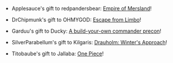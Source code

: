 * Applesauce's gift to redpandersbear: [Empire of Mersland](<https://www.planesculptors.net/set/empire-of-mersland>)!

* DrChipmunk's gift to OHMYGOD: [Escape from Limbo](<https://escapefromlimbo.github.io/previews/LIM>)!

* Garduu's gift to Ducky: [A build-your-own commander precon](<https://photos.google.com/share/AF1QipNSKvhR-CehrDOfJnF_LpKvHgNsexIqMIcoVFv_gc0QfmLDuBT9LZRUHAb1T4gwBg?pli=1&key=MDVtMWFLOFdRcHByMlV0Z2tHS2dkU3dNbk9XZXFn>)!

* SilverParabellum's gift to Kilgaris: [Drauholm: Winter's Approach](<https://www.planesculptors.net/set/drauholm-winters-approach>)!

* Titobaube's gift to Jallaba: [One Piece](<https://imgur.com/a/secret-santa-2025-jallaba-ZPFQiIg>)!